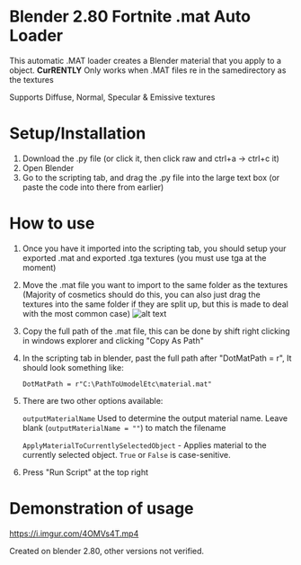 # Blender 2.80 Fortnite .mat Auto Loader

This automatic .MAT loader creates a Blender material that you apply to a object.
**CurRENTLY** Only works when .MAT files re in the samedirectory as the textures

Supports Diffuse, Normal, Specular & Emissive textures

# Setup/Installation

1. Download the .py file (or click it, then click raw and ctrl+a -> ctrl+c it)
2. Open Blender
3. Go to the scripting tab, and drag the .py file into the large text box (or paste the code into there from earlier)

# How to use
1. Once you have it imported into the scripting tab, you should setup your exported .mat and exported .tga textures (you must use tga at the moment)
2. Move the .mat file you want to import to the same folder as the textures (Majority of cosmetics should do this, you can also just drag the textures into the same folder if they are split up, but this is made to deal with the most common case)
![alt text](https://i.imgur.com/msfkUP8.gif)
3. Copy the full path of the .mat file, this can be done by shift right clicking in windows explorer and clicking "Copy As Path"
4. In the scripting tab in blender, past the full path after "DotMatPath = r", It should look something like: 

   `DotMatPath = r"C:\PathToUmodelEtc\material.mat"`
   
5. There are two other options available:
   
   `outputMaterialName` Used to determine the output material name. Leave blank (`outputMaterialName = ""`) to match the filename
   
   `ApplyMaterialToCurrentlySelectedObject` - Applies material to the currently selected object. `True` or `False` is case-senitive.
   
6. Press "Run Script" at the top right

# Demonstration of usage
https://i.imgur.com/4OMVs4T.mp4

Created on blender 2.80, other versions not verified.
